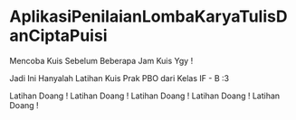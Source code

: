 # AplikasiPenilaianLombaKaryaTulisDanCiptaPuisi
Mencoba Kuis Sebelum Beberapa Jam Kuis Ygy !


Jadi Ini Hanyalah Latihan Kuis Prak PBO dari Kelas IF - B :3

Latihan Doang !
Latihan Doang !
Latihan Doang !
Latihan Doang !
Latihan Doang !
